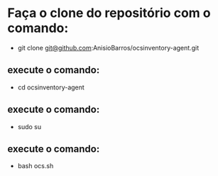 # Faça o clone do repositório com o comando:

- git clone git@github.com:AnisioBarros/ocsinventory-agent.git

## execute o comando: 

- cd ocsinventory-agent

## execute o comando: 

- sudo su

## execute o comando: 

- bash ocs.sh